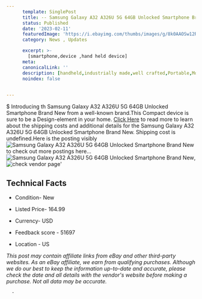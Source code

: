 ```yaml
---
      template: SinglePost
      title: -- Samsung Galaxy A32 A326U 5G 64GB Unlocked Smartphone Brand New
      status: Published
      date: '2023-02-11'
      featuredImage: 'https://i.ebayimg.com/thumbs/images/g/8k0AAOSw12Rifs7E/s-l225.jpg'
      category: News , Updates

      excerpt: >-
        [smartphone,device ,hand held device]
      meta:
      canonicalLink: ''
      description: [handheld,industrially made,well crafted,Portable,Mobile,Compact,Convenient,Lightweight,Maneuverable,Man-portable,Miniature,Carriable,Hand-held,Light,Holdable,Transportable,Mobile device,Pocket-sized,On-the-go,Wireless,Cordless,Compact size,Convenient size, smartphone,device ,hand held device]
      noindex: false
      

---
```

$
      Introducing th Samsung Galaxy A32 A326U 5G 64GB Unlocked Smartphone Brand New from a well-known brand.This Compact device  is sure to be a Design-element in your home. [Click Here](https://www.ebay.com/itm/203795735968?hash=item2f732c25a0%3Ag%3A8k0AAOSw12Rifs7E&mkevt=1&mkcid=1&mkrid=711-53200-19255-0&campid=%253CePNCampaignId%253E&customid=%253CreferenceId%253E&toolid=10049) to read more to learn about the shipping costs and additional details for the Samsung Galaxy A32 A326U 5G 64GB Unlocked Smartphone Brand New. Shipping cost is undefined.Here is the posting visibly ![Samsung Galaxy A32 A326U 5G 64GB Unlocked Smartphone Brand New](https://i.ebayimg.com/thumbs/images/g/8k0AAOSw12Rifs7E/s-l225.jpg) to check out more postings here... ![Samsung Galaxy A32 A326U 5G 64GB Unlocked Smartphone Brand New](https://i.ebayimg.com/images/g/8k0AAOSw12Rifs7E/s-l1600.jpg), ![check vendor page](https://origin-galleryplus.ebayimg.com/ws/web/203795735968_2_0_1/225x225.jpg)'

      

 ## Technical Facts 



     
      

 - Condition- New 


      

 - Listed Price- 164.99 


      

 - Currency- USD 


      

 - Feedback score - 51697 


      

 - Location - US 


      
      

 *_This post may contain affiliate links from eBay and other third-party websites. As an eBay affiliate, we earn from qualifying purchases. Although we do our best to keep the information up-to-date and accurate, please check the date and all details with the vendor's website before making a purchase. Not all data may be accurate._*




      -
